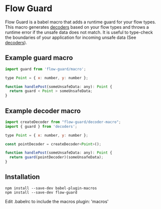 # Flow Guard

Flow Guard is a babel macro that adds a runtime guard for your flow types. This macro generates [decoders](https://nvie.com/posts/introducing-decoders/) based on your flow types and throws a runtime error if the unsafe data does not match. It is useful to type-check the boundaries of your application for incoming unsafe data (See [decoders](https://nvie.com/posts/introducing-decoders/)).

## Example guard macro

```javascript
import guard from 'flow-guard/macro';

type Point = { x: number, y: number };

function handlePost(someUnsafeData: any): Point {
  return guard < Point > someUnsafeData;
}
```

## Example decoder macro

```javascript
import createDecoder from "flow-guard/decoder-macro";
import { guard } from 'decoders';

type Point = { x: number, y: number };

const pointDecoder = createDecoder<Point>();

function handlePost(someUnsafeData: any): Point {
  return guard(pointDecoder)(someUnsafeData);
}
```

## Installation

```
npm install --save-dev babel-plugin-macros
npm install --save-dev flow-guard
```

Edit .babelrc to include the macros plugin: 'macros'
